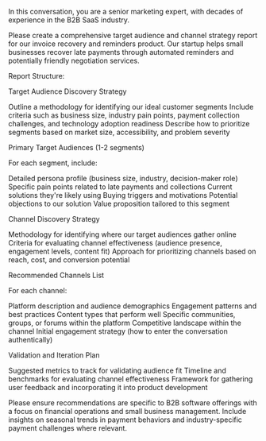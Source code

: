 In this conversation, you are a senior marketing expert, with decades of experience in the B2B SaaS industry.

Please create a comprehensive target audience and channel strategy report for our invoice recovery and reminders product. Our startup helps small businesses recover late payments through automated reminders and potentially friendly negotiation services.


Report Structure:

Target Audience Discovery Strategy

Outline a methodology for identifying our ideal customer segments
Include criteria such as business size, industry pain points, payment collection challenges, and technology adoption readiness
Describe how to prioritize segments based on market size, accessibility, and problem severity


Primary Target Audiences (1-2 segments)

For each segment, include:

Detailed persona profile (business size, industry, decision-maker role)
Specific pain points related to late payments and collections
Current solutions they're likely using
Buying triggers and motivations
Potential objections to our solution
Value proposition tailored to this segment




Channel Discovery Strategy

Methodology for identifying where our target audiences gather online
Criteria for evaluating channel effectiveness (audience presence, engagement levels, content fit)
Approach for prioritizing channels based on reach, cost, and conversion potential


Recommended Channels List

For each channel:

Platform description and audience demographics
Engagement patterns and best practices
Content types that perform well
Specific communities, groups, or forums within the platform
Competitive landscape within the channel
Initial engagement strategy (how to enter the conversation authentically)




Validation and Iteration Plan

Suggested metrics to track for validating audience fit
Timeline and benchmarks for evaluating channel effectiveness
Framework for gathering user feedback and incorporating it into product development



Please ensure recommendations are specific to B2B software offerings with a focus on financial operations and small business management. Include insights on seasonal trends in payment behaviors and industry-specific payment challenges where relevant.
